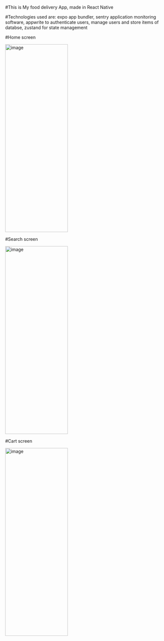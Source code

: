 #This is My food delivery App, made in React Native

#Technologies used are: expo app bundler, sentry application monitoring software, appwrite to authenticate users, manage users and store items of databse, zustand for state management


#Home screen

<img width="200" height="600" alt="image" src="https://github.com/user-attachments/assets/e8a0c36b-1d21-454c-853c-943830fa2072" />



#Search screen

<img width="200" height="600" alt="image" src="https://github.com/user-attachments/assets/15fdd3b7-f05f-41ef-83cf-3a5349ec6d87" />



#Cart screen


<img width="200" height="600" alt="image" src="https://github.com/user-attachments/assets/7c12030d-d778-4d4d-8830-1a7e102dce82" />
